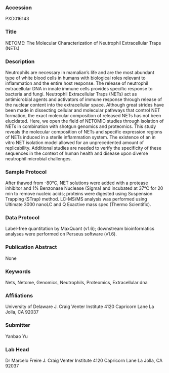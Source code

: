 ### Accession
PXD016143

### Title
NETOME: The Molecular Characterization of Neutrophil Extracellular Traps (NETs)

### Description
Neutrophils are necessary in mamalian’s life and are the most abundant type of white blood cells in humans with biological roles relevant to inflammation and the entire host response. The release of neutrophil extracellular DNA in innate immune cells provides specific response to bacteria and fungi. Neutrophil Extracellular Traps (NETs) act as antimicrobial agents and activators of immune response through release of the nuclear content into the extracellular space. Although great strides have been made in dissecting cellular and molecular pathways that control NET formation, the exact molecular composition of released NETs has not been elucidated. Here, we open the field of NETOMIC studies through isolation of NETs in combination with shotgun genomics and proteomics. This study reveals the molecular composition of  NETs and specific expression regions of NETs induced in a sterile inflammation system. The existence of an in vitro NET isolation model allowed for an unprecedented amount of replicability. Additional studies are needed to verify the specificity of these sequences in the context of human health and disease upon diverse neutrophil microbial challenges.

### Sample Protocol
After thawed from -80°C, NET solutions were added with a protease inhibitor and 1% Benzonase Nuclease (Sigma) and incubated at 37°C for 20 min to remove nucleic acids; proteins were digested using Suspension Trapping (STrap) method. LC-MS/MS analysis was performed using Ultimate 3000 nanoLC and Q Exactive mass spec (Thermo Scientific).

### Data Protocol
Label-free quantitation by MaxQuant (v1.6); downstream bioinformatics analyses were performed on Perseus software (v1.6).

### Publication Abstract
None

### Keywords
Nets, Netome, Genomics, Neutrophils, Proteomics, Extracellular dna

### Affiliations
University of Delaware
J. Craig Venter Institute 4120 Capricorn Lane La Jolla, CA 92037

### Submitter
Yanbao Yu

### Lab Head
Dr Marcelo Freire
J. Craig Venter Institute 4120 Capricorn Lane La Jolla, CA 92037


